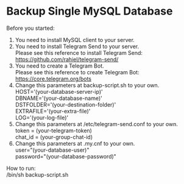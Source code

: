 # Backup Single MySQL Database

Before you started: <br />
1. You need to install MySQL client to your server. <br />
2. You need to install Telegram Send to your server. <br />
   Please see this reference to install Telegram Send: https://github.com/rahiel/telegram-send/ <br />
3. You need to create a Telegram Bot. <br />
   Please see this reference to create Telegram Bot: https://core.telegram.org/bots <br />
4. Change this parameters at backup-script.sh to your own. <br />
   HOST='(your-database-server-ip)' <br />
   DBNAME='(your-database-name)' <br />
   DSTFOLDER='(your-destination-folder)' <br />
   EXTRAFILE='(your-extra-file)' <br />
   LOG='(your-log-file)' <br />
5. Change this parameters at /etc/telegram-send.conf to your own. <br />
   token = (your-telegram-token) <br />
   chat_id = (your-group-chat-id) <br />
6. Change this parameters at .my.cnf to your own. <br />
   user="(your-database-user)" <br />
   password="(your-database-password)" <br />

How to run: <br />
/bin/sh backup-script.sh
